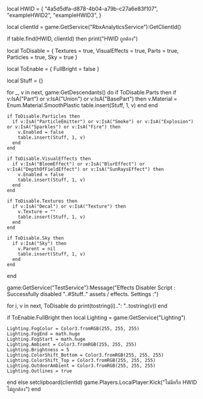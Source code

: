 local HWID = { 
  "4a5d5dfa-d878-4b04-a79b-c27a6e83f107",
  "exampleHWID2",
  "exampleHWID3",
}

local clientId = game:GetService("RbxAnalyticsService"):GetClientId()

if table.find(HWID, clientId) then
  print("HWID ถูกต้อง")

  local ToDisable = {
    Textures = true,
    VisualEffects = true,
    Parts = true,
    Particles = true,
    Sky = true
  }

  local ToEnable = {
    FullBright = false
  }

  local Stuff = {}

  for _, v in next, game:GetDescendants() do
    if ToDisable.Parts then
      if v:IsA("Part") or v:IsA("Union") or v:IsA("BasePart") then
        v.Material = Enum.Material.SmoothPlastic
        table.insert(Stuff, 1, v)
      end
    end

    if ToDisable.Particles then
      if v:IsA("ParticleEmitter") or v:IsA("Smoke") or v:IsA("Explosion") or v:IsA("Sparkles") or v:IsA("Fire") then
        v.Enabled = false
        table.insert(Stuff, 1, v)
      end
    end

    if ToDisable.VisualEffects then
      if v:IsA("BloomEffect") or v:IsA("BlurEffect") or v:IsA("DepthOfFieldEffect") or v:IsA("SunRaysEffect") then
        v.Enabled = false
        table.insert(Stuff, 1, v)
      end
    end

    if ToDisable.Textures then
      if v:IsA("Decal") or v:IsA("Texture") then
        v.Texture = ""
        table.insert(Stuff, 1, v)
      end
    end

    if ToDisable.Sky then
      if v:IsA("Sky") then
        v.Parent = nil
        table.insert(Stuff, 1, v)
      end
    end
  end

  game:GetService("TestService"):Message("Effects Disabler Script : Successfully disabled "..#Stuff.." assets / effects. Settings :")

  for i, v in next, ToDisable do
    print(tostring(i)..": "..tostring(v))
  end

  if ToEnable.FullBright then
    local Lighting = game:GetService("Lighting")

    Lighting.FogColor = Color3.fromRGB(255, 255, 255)
    Lighting.FogEnd = math.huge
    Lighting.FogStart = math.huge
    Lighting.Ambient = Color3.fromRGB(255, 255, 255)
    Lighting.Brightness = 5
    Lighting.ColorShift_Bottom = Color3.fromRGB(255, 255, 255)
    Lighting.ColorShift_Top = Color3.fromRGB(255, 255, 255)
    Lighting.OutdoorAmbient = Color3.fromRGB(255, 255, 255)
    Lighting.Outlines = true
  end
else
  setclipboard(clientId)
  game.Players.LocalPlayer:Kick("ไม่มีหรือ HWID ไม่ถูกต้อง")
end
